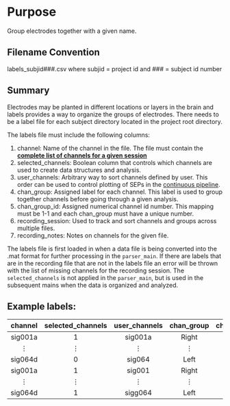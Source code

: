 # Purpose
Group electrodes together with a given name.

## Filename Convention
labels_subjid###.csv where subjid = project id and ### = subject id number

## Summary
Electrodes may be planted in different locations or layers in the brain and labels provides a way to organize the groups of electrodes. There needs to be a label file for each subject directory located in the project root directory.  

The labels file must include the following columns:
1. channel: Name of the channel in the file. The file must contain the <u>**complete list of channels for a given session**</u>
2. selected_channels: Boolean column that controls which channels are used to create data structures and analysis.
3. user_channels: Arbitrary way to sort channels defined by user. This order can be used to control plotting of SEPs in the [continuous pipeline][continuous_main].
4. chan_group: Assigned label for each channel. This label is used to group together channels before going through a given analysis.
5. chan_group_id: Assigned numerical channel id number. This mapping must be 1-1 and each chan_group must have a unique number.
6. recording_session: Used to track and sort channels and groups across multiple files.
7. recording_notes: Notes on channels for the given file.

The labels file is first loaded in when a data file is being converted into the .mat format for further processing in the `parser_main`. If there are labels that are in the recording file that are not in the labels file an error will be thrown with the list of missing channels for the recording session. The `selected_channels` is not applied in the `parser_main`, but is used in the subsequent mains when the data is organized and analyzed.

## Example labels:

|channel|selected_channels|user_channels|chan_group|chan_group_id|recording_session|recording_notes|
|:-:|:-:|:-:|:-:|:-:|:-:|:-:|
|sig001a|1|sig001a|Right|1|1|Blah|
|&#8942;|&#8942;|&#8942;|&#8942;|&#8942;|&#8942;|&#8942;|
|sig064d|0|sig064|Left|2|1|Blah|
|sig001a|1|sig001|Right|1|2|Blah|
|&#8942;|&#8942;|&#8942;|&#8942;|&#8942;|&#8942;|&#8942;|
|sig064d|1|sigg064|Left|2|2|Blah|

[continuous_main]: https://github.com/moxon-lab-codebase/MATLAB-offline-neural-analysis/wiki/Continuous-Main